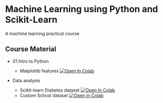 # Machine Learning using Python and Scikit-Learn
A machine learning practical course

## Course Material

* 01 Intro to Python
    *  Matplotlib features [![Open In Colab](https://colab.research.google.com/assets/colab-badge.svg)](https://colab.research.google.com/github/visiont3lab/machine_learning/blob/master/data-analysis/01-Matplotlib/01_Matplotlib.ipynb)


* Data analysis
    *  Scikit-learn Diabetes dataset [![Open In Colab](https://colab.research.google.com/assets/colab-badge.svg)](https://colab.research.google.com/github/visiont3lab/machine_learning/blob/master/data-analysis/custom_school_dataset_analysis.ipynb)
    *  Custom School dataset [![Open In Colab](https://colab.research.google.com/assets/colab-badge.svg)](https://colab.research.google.com/github/visiont3lab/machine_learning/blob/master/data-analysis/sklearn_diabetes_dataset_analysis.ipynb)

